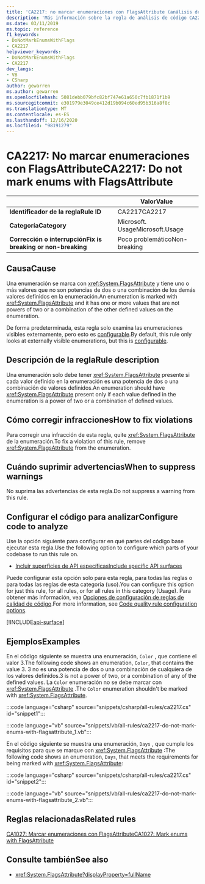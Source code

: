 ```yaml
---
title: 'CA2217: no marcar enumeraciones con FlagsAttribute (análisis de código)'
description: 'Más información sobre la regla de análisis de código CA2217: no marcar enumeraciones con FlagsAttribute'
ms.date: 03/11/2019
ms.topic: reference
f1_keywords:
- DoNotMarkEnumsWithFlags
- CA2217
helpviewer_keywords:
- DoNotMarkEnumsWithFlags
- CA2217
dev_langs:
- VB
- CSharp
author: gewarren
ms.author: gewarren
ms.openlocfilehash: 5081debb079bfc82bf747e61a650c7fb1871f1b9
ms.sourcegitcommit: e301979e3049ce412d19b094c60ed95b316a8f8c
ms.translationtype: MT
ms.contentlocale: es-ES
ms.lasthandoff: 12/16/2020
ms.locfileid: "98191279"
---
```

# <a name="ca2217-do-not-mark-enums-with-flagsattribute"></a><span data-ttu-id="95fb7-103">CA2217: No marcar enumeraciones con FlagsAttribute</span><span class="sxs-lookup"><span data-stu-id="95fb7-103">CA2217: Do not mark enums with FlagsAttribute</span></span>

| | <span data-ttu-id="95fb7-104">Valor</span><span class="sxs-lookup"><span data-stu-id="95fb7-104">Value</span></span> |
|-|-|
| <span data-ttu-id="95fb7-105">**Identificador de la regla**</span><span class="sxs-lookup"><span data-stu-id="95fb7-105">**Rule ID**</span></span> |<span data-ttu-id="95fb7-106">CA2217</span><span class="sxs-lookup"><span data-stu-id="95fb7-106">CA2217</span></span>|
| <span data-ttu-id="95fb7-107">**Categoría**</span><span class="sxs-lookup"><span data-stu-id="95fb7-107">**Category**</span></span> |<span data-ttu-id="95fb7-108">Microsoft. Usage</span><span class="sxs-lookup"><span data-stu-id="95fb7-108">Microsoft.Usage</span></span>|
| <span data-ttu-id="95fb7-109">**Corrección o interrupción**</span><span class="sxs-lookup"><span data-stu-id="95fb7-109">**Fix is breaking or non-breaking**</span></span> |<span data-ttu-id="95fb7-110">Poco problemático</span><span class="sxs-lookup"><span data-stu-id="95fb7-110">Non-breaking</span></span>|

## <a name="cause"></a><span data-ttu-id="95fb7-111">Causa</span><span class="sxs-lookup"><span data-stu-id="95fb7-111">Cause</span></span>

<span data-ttu-id="95fb7-112">Una enumeración se marca con <xref:System.FlagsAttribute> y tiene uno o más valores que no son potencias de dos o una combinación de los demás valores definidos en la enumeración.</span><span class="sxs-lookup"><span data-stu-id="95fb7-112">An enumeration is marked with <xref:System.FlagsAttribute> and it has one or more values that are not powers of two or a combination of the other defined values on the enumeration.</span></span>

<span data-ttu-id="95fb7-113">De forma predeterminada, esta regla solo examina las enumeraciones visibles externamente, pero esto es [configurable](#configure-code-to-analyze).</span><span class="sxs-lookup"><span data-stu-id="95fb7-113">By default, this rule only looks at externally visible enumerations, but this is [configurable](#configure-code-to-analyze).</span></span>

## <a name="rule-description"></a><span data-ttu-id="95fb7-114">Descripción de la regla</span><span class="sxs-lookup"><span data-stu-id="95fb7-114">Rule description</span></span>

<span data-ttu-id="95fb7-115">Una enumeración solo debe tener <xref:System.FlagsAttribute> presente si cada valor definido en la enumeración es una potencia de dos o una combinación de valores definidos.</span><span class="sxs-lookup"><span data-stu-id="95fb7-115">An enumeration should have <xref:System.FlagsAttribute> present only if each value defined in the enumeration is a power of two or a combination of defined values.</span></span>

## <a name="how-to-fix-violations"></a><span data-ttu-id="95fb7-116">Cómo corregir infracciones</span><span class="sxs-lookup"><span data-stu-id="95fb7-116">How to fix violations</span></span>

<span data-ttu-id="95fb7-117">Para corregir una infracción de esta regla, quite <xref:System.FlagsAttribute> de la enumeración.</span><span class="sxs-lookup"><span data-stu-id="95fb7-117">To fix a violation of this rule, remove <xref:System.FlagsAttribute> from the enumeration.</span></span>

## <a name="when-to-suppress-warnings"></a><span data-ttu-id="95fb7-118">Cuándo suprimir advertencias</span><span class="sxs-lookup"><span data-stu-id="95fb7-118">When to suppress warnings</span></span>

<span data-ttu-id="95fb7-119">No suprima las advertencias de esta regla.</span><span class="sxs-lookup"><span data-stu-id="95fb7-119">Do not suppress a warning from this rule.</span></span>

## <a name="configure-code-to-analyze"></a><span data-ttu-id="95fb7-120">Configurar el código para analizar</span><span class="sxs-lookup"><span data-stu-id="95fb7-120">Configure code to analyze</span></span>

<span data-ttu-id="95fb7-121">Use la opción siguiente para configurar en qué partes del código base ejecutar esta regla.</span><span class="sxs-lookup"><span data-stu-id="95fb7-121">Use the following option to configure which parts of your codebase to run this rule on.</span></span>

- [<span data-ttu-id="95fb7-122">Incluir superficies de API específicas</span><span class="sxs-lookup"><span data-stu-id="95fb7-122">Include specific API surfaces</span></span>](#include-specific-api-surfaces)

<span data-ttu-id="95fb7-123">Puede configurar esta opción solo para esta regla, para todas las reglas o para todas las reglas de esta categoría (uso).</span><span class="sxs-lookup"><span data-stu-id="95fb7-123">You can configure this option for just this rule, for all rules, or for all rules in this category (Usage).</span></span> <span data-ttu-id="95fb7-124">Para obtener más información, vea [Opciones de configuración de reglas de calidad de código](../code-quality-rule-options.md).</span><span class="sxs-lookup"><span data-stu-id="95fb7-124">For more information, see [Code quality rule configuration options](../code-quality-rule-options.md).</span></span>

[!INCLUDE[api-surface](~/includes/code-analysis/api-surface.md)]

## <a name="examples"></a><span data-ttu-id="95fb7-125">Ejemplos</span><span class="sxs-lookup"><span data-stu-id="95fb7-125">Examples</span></span>

<span data-ttu-id="95fb7-126">En el código siguiente se muestra una enumeración, `Color` , que contiene el valor 3.</span><span class="sxs-lookup"><span data-stu-id="95fb7-126">The following code shows an enumeration, `Color`, that contains the value 3.</span></span> <span data-ttu-id="95fb7-127">3 no es una potencia de dos o una combinación de cualquiera de los valores definidos.</span><span class="sxs-lookup"><span data-stu-id="95fb7-127">3 is not a power of two, or a combination of any of the defined values.</span></span> <span data-ttu-id="95fb7-128">La `Color` enumeración no se debe marcar con <xref:System.FlagsAttribute> .</span><span class="sxs-lookup"><span data-stu-id="95fb7-128">The `Color` enumeration shouldn't be marked with <xref:System.FlagsAttribute>.</span></span>

:::code language="csharp" source="snippets/csharp/all-rules/ca2217.cs" id="snippet1":::

:::code language="vb" source="snippets/vb/all-rules/ca2217-do-not-mark-enums-with-flagsattribute_1.vb":::

<span data-ttu-id="95fb7-129">En el código siguiente se muestra una enumeración, `Days` , que cumple los requisitos para que se marque con <xref:System.FlagsAttribute> :</span><span class="sxs-lookup"><span data-stu-id="95fb7-129">The following code shows an enumeration, `Days`, that meets the requirements for being marked with <xref:System.FlagsAttribute>:</span></span>

:::code language="csharp" source="snippets/csharp/all-rules/ca2217.cs" id="snippet2":::

:::code language="vb" source="snippets/vb/all-rules/ca2217-do-not-mark-enums-with-flagsattribute_2.vb":::

## <a name="related-rules"></a><span data-ttu-id="95fb7-130">Reglas relacionadas</span><span class="sxs-lookup"><span data-stu-id="95fb7-130">Related rules</span></span>

[<span data-ttu-id="95fb7-131">CA1027: Marcar enumeraciones con FlagsAttribute</span><span class="sxs-lookup"><span data-stu-id="95fb7-131">CA1027: Mark enums with FlagsAttribute</span></span>](ca1027.md)

## <a name="see-also"></a><span data-ttu-id="95fb7-132">Consulte también</span><span class="sxs-lookup"><span data-stu-id="95fb7-132">See also</span></span>

- <xref:System.FlagsAttribute?displayProperty=fullName>
